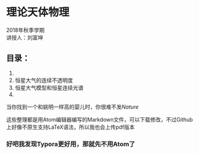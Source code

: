# 理论天体物理
2018年秋季学期\
讲授人：刘富坤
## 目录：
1. 
2. 恒星大气的连续不透明度
3. 恒星大气模型和恒星连续光谱
4.
当你找到一个和姚明一样高的婴儿时，你很难不发*Nature*

这些整理都是用Atom编辑器编写的Markdown文件，可以下载修改，不过Github上好像不原生支持LaTeX语法，所以我也会上传pdf版本

### 好吧我发现Typora更好用，那就先不用Atom了
